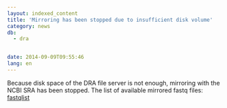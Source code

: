 ```yaml
---
layout: indexed_content
title: 'Mirroring has been stopped due to insufficient disk volume'
category: news
db:
  - dra


date: 2014-09-09T09:55:46
lang: en
---
```


Because disk space of the DRA file server is not enough, mirroring with the NCBI SRA has been stopped. The list of available mirrored fastq files: <a href="ftp://ftp.ddbj.nig.ac.jp/ddbj_database/dra/meta/list/fastqlist">fastqlist</a>
